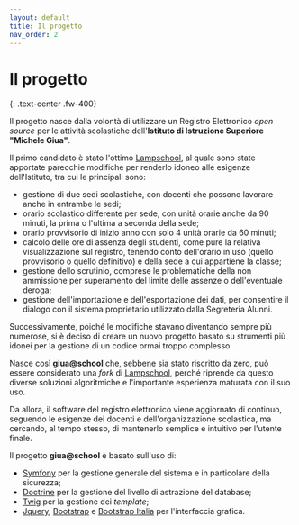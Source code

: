 ```yaml
---
layout: default
title: Il progetto
nav_order: 2
---
```


# Il progetto
{: .text-center .fw-400}

Il progetto nasce dalla volontà di utilizzare un Registro Elettronico _open source_ per le attività scolastiche
dell'**Istituto di Istruzione Superiore "Michele Giua"**.

Il primo candidato è stato l'ottimo [Lampschool](http://www.lampschool.it/),
al quale sono state apportate parecchie modifiche per renderlo idoneo alle esigenze dell'Istituto,
tra cui le principali sono:
  - gestione di due sedi scolastiche, con docenti che possono lavorare anche in entrambe le sedi;
  - orario scolastico differente per sede, con unità orarie anche da 90 minuti, la prima o l'ultima a seconda della sede;
  - orario provvisorio di inizio anno con solo 4 unità orarie da 60 minuti;
  - calcolo delle ore di assenza degli studenti, come pure la relativa visualizzazione sul registro,
    tenendo conto dell'orario in uso (quello provvisorio o quello definitivo) e
    della sede a cui appartiene la classe;
  - gestione dello scrutinio, comprese le problematiche della non ammissione per
    superamento del limite delle assenze o dell'eventuale deroga;
  - gestione dell'importazione e dell'esportazione dei dati, per consentire il dialogo
    con il sistema proprietario utilizzato dalla Segreteria Alunni.

Successivamente, poiché le modifiche stavano diventando sempre più numerose, si
è deciso di creare un nuovo progetto basato su strumenti più idonei per la
gestione di un codice ormai troppo complesso.

Nasce così **giua@school** che, sebbene sia stato riscritto da zero, può essere
considerato una _fork_ di [Lampschool](http://www.lampschool.it/), perché
riprende da questo diverse soluzioni algoritmiche e l'importante esperienza
maturata con il suo uso.

Da allora, il software del registro elettronico viene aggiornato di continuo,
seguendo le esigenze dei docenti e dell'organizzazione scolastica, ma cercando, al tempo stesso,
di mantenerlo semplice e intuitivo per l'utente finale.

Il progetto **giua@school** è basato sull'uso di:
  - [Symfony](https://symfony.com/) per la gestione generale del sistema e in particolare della sicurezza;
  - [Doctrine](http://www.doctrine-project.org/) per la gestione del livello di astrazione del database;
  - [Twig](https://twig.symfony.com/) per la gestione dei _template_;
  - [Jquery](https://jquery.com/), [Bootstrap](https://getbootstrap.com/)
    e [Bootstrap Italia](https://italia.github.io/bootstrap-italia/) per l'interfaccia grafica.
